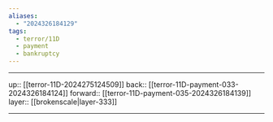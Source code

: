 ```yaml
---
aliases:
  - "2024326184129"
tags:
  - terror/11D
  - payment
  - bankruptcy
---
```




***

up:: [[terror-11D-2024275124509]]
back:: [[terror-11D-payment-033-2024326184124]]
forward:: [[terror-11D-payment-035-2024326184139]]
layer:: [[brokenscale|layer-333]]

***
